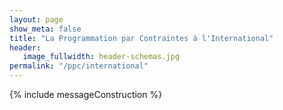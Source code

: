 ```yaml
---
layout: page
show_meta: false
title: "La Programmation par Contraintes à l'International"
header:
   image_fullwidth: header-schemas.jpg
permalink: "/ppc/international"
---
```


{% include messageConstruction %}
